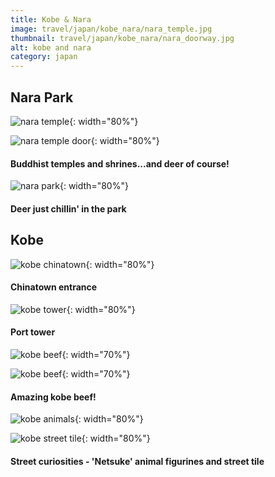 ```yaml
---
title: Kobe & Nara
image: travel/japan/kobe_nara/nara_temple.jpg
thumbnail: travel/japan/kobe_nara/nara_doorway.jpg
alt: kobe and nara
category: japan
---
```


## Nara Park

![nara temple](./assets/img/travel/japan/kobe_nara/nara_deer.jpg){: width="80%"}

![nara temple door](./assets/img/travel/japan/kobe_nara/nara_doorway.jpg){: width="80%"}

#### Buddhist temples and shrines...and deer of course!

![nara park](./assets/img/travel/japan/kobe_nara/nara_park.jpg){: width="80%"}

#### Deer just chillin' in the park

## Kobe

![kobe chinatown](./assets/img/travel/japan/kobe_nara/kobe_chinatown.jpg){: width="80%"}

#### Chinatown entrance

![kobe tower](./assets/img/travel/japan/kobe_nara/kobe_tower.jpg){: width="80%"}

#### Port tower

![kobe beef](./assets/img/travel/japan/kobe_nara/kobe_food1.jpg){: width="70%"}

![kobe beef](./assets/img/travel/japan/kobe_nara/kobe_food2.jpg){: width="70%"}

#### Amazing kobe beef!

![kobe animals](./assets/img/travel/japan/kobe_nara/kobe_netsuke.jpg){: width="80%"}

![kobe street tile](./assets/img/travel/japan/kobe_nara/kobe_tile.jpg){: width="80%"}

#### Street curiosities - 'Netsuke' animal figurines and street tile
